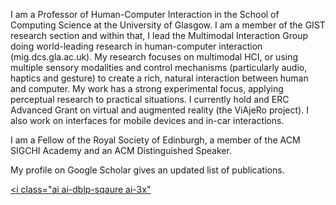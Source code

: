 I am a Professor of Human-Computer Interaction in the School of Computing Science at the University of Glasgow. I am a member of the GIST research section and within that, I lead the Multimodal Interaction Group doing world-leading research in human-computer interaction (mig.dcs.gla.ac.uk). My research focuses on multimodal HCI, or using multiple sensory modalities and control mechanisms (particularly audio, haptics and gesture) to create a rich, natural interaction between human and computer. My work has a strong experimental focus, applying perceptual research to practical situations. I currently hold and ERC Advanced Grant on virtual and augmented reality (the ViAjeRo project). I also work on interfaces for mobile devices and in-car interactions.

I am a Fellow of the Royal Society of Edinburgh, a member of the ACM SIGCHI Academy and an ACM Distinguished Speaker.

My profile on Google Scholar gives an updated list of publications.

[<i class="ai ai-google-scholar-square ai-3x"></i>](https://scholar.google.co.uk/citations?hl=en&user=uu7LudIAAAAJ)
[<i class="ai ai-dblp-sqaure ai-3x"</i>](https://dblp.org/pid/b/StephenABrewster.html)